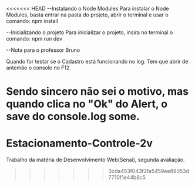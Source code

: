 <<<<<<< HEAD
--Instalando o Node Modules
Para instalar o Node Modules, basta entrar na pasta do projeto, abrir o terminal e usar o comando: npm install

--Inicializando o projeto
Para inicializar o projeto, insira no terminal o comando: npm run dev

--Nota para o professor Bruno

Quando for testar se o Cadastro está funcionando no log. Tem que abrir de antemão o console no F12.

Sendo sincero não sei o motivo, mas quando clica no "Ok" do Alert, o save do console.log some.
=======
# Estacionamento-Controle-2v
Trabalho da matéria de Desenvolvimento Web(Senai), segunda avaliação.
>>>>>>> 3cda453f043f2fa5459ee89053d7710f1e44b8c5
